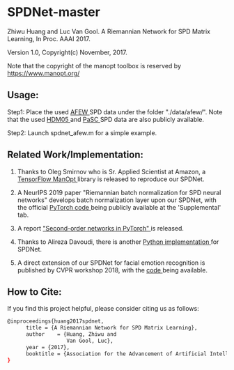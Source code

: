 # SPDNet-master
Zhiwu Huang and Luc Van Gool. A Riemannian Network for SPD Matrix Learning, In Proc. AAAI 2017. 

Version 1.0,  Copyright(c) November, 2017. 

Note that the copyright of the manopt toolbox is reserved by https://www.manopt.org/  

## Usage:

Step1: Place the used <a href="https://data.vision.ee.ethz.ch/zzhiwu/ManifoldNetData/SPDData/AFEW_SPD_data.zip"> AFEW </a> SPD data  under the folder "./data/afew/". Note that the used <a href="https://data.vision.ee.ethz.ch/zzhiwu/ManifoldNetData/SPDData/HDM05_SPDData.zip"> HDM05 </a> and <a href="https://data.vision.ee.ethz.ch/zzhiwu/ManifoldNetData/SPDData/PaSC_SPDData.zip"> PaSC </a> SPD data are also publicly available.

Step2: Launch spdnet_afew.m for a simple example.

## Related Work/Implementation:

1. Thanks to Oleg Smirnov who is Sr. Applied Scientist at Amazon, a <a href="https://github.com/master/tensorflow-manopt"> TensorFlow ManOpt </a> library is released to reproduce our SPDNet.

2. A NeurIPS 2019 paper "Riemannian batch normalization for SPD neural networks" develops batch normalization layer upon our SPDNet, with the official <a href="https://proceedings.neurips.cc/paper/2019/hash/6e69ebbfad976d4637bb4b39de261bf7-Abstract.html"> PyTorch code </a> being publicly available at the 'Supplemental' tab.

3. A report <a href="https://core.ac.uk/download/pdf/231946513.pdf"> "Second-order networks in PyTorch" </a> is released.

4. Thanks to Alireza Davoudi, there is another <a href="https://github.com/adavoudi/spdnet"> Python implementation </a> for SPDNet.

5. A direct extension of our SPDNet for facial emotion recognition is published by CVPR workshop 2018, with the <a href="https://github.com/d-acharya/CovPoolFER"> code </a> being available.


## How to Cite: <a name="How-to-Cite"></a>
If you find this project helpful, please consider citing us as follows:
```bash
@inproceedings{huang2017spdnet,
      title = {A Riemannian Network for SPD Matrix Learning},
      author    = {Huang, Zhiwu and
                   Van Gool, Luc},
      year = {2017},
      booktitle = {Association for the Advancement of Artificial Intelligence (AAAI)}
}


